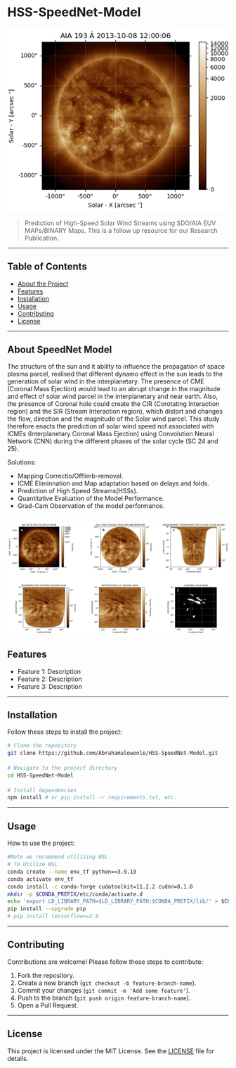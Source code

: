 # HSS-SpeedNet-Model

![Project Banner](./aia_map.png)

> Prediction of High-Speed Solar Wind Streams using SDO/AIA EUV MAPs/BINARY Maps.
This is a follow up resource for our Research Publication.
---

## Table of Contents

- [About the Project](#about-SpeedNet-Model)
- [Features](#features)
- [Installation](#installation)
- [Usage](#usage)
- [Contributing](#contributing)
- [License](#license)

---

## About SpeedNet Model

The structure of the sun and it ability to influence the propagation of space plasma parcel, realised that different dynamo effect in the sun leads to the generation of solar wind in the interplanetary. The presence of CME (Coronal Mass Ejection) would lead to an abrupt change in the magnitude and effect of solar wind parcel in the interplanetary and near earth. Also, the presence of Coronal hole could create the CIR (Corotating Interaction region) and the SIR (Stream Interaction region), which distort and changes the flow, direction and the magnitude of the Solar wind parcel. This study therefore enacts the prediction of solar wind speed not associated with ICMEs (Interplanetary Coronal Mass Ejection) using Convolution Neural Network (CNN) during the different phases of the solar cycle (SC 24 and 25). 

Solutions:

- Mapping Correctio/Offlimb-removal.
- ICME Eliminnation and Map adaptation based on delays and folds.
- Prediction of High Speed Streams(HSSs).
- Quantitative Evaluation of the Model Performance.
- Grad-Cam Observation of the model performance.

![Project Banner](./Image_processes.png)
---

## Features

- Feature 1: Description
- Feature 2: Description
- Feature 3: Description

---

## Installation

Follow these steps to install the project:

```bash
# Clone the repository
git clone https://github.com/Abrahamalowonle/HSS-SpeedNet-Model.git

# Navigate to the project directory
cd HSS-SpeedNet-Model

# Install dependencies
npm install # or pip install -r requirements.txt, etc.

```
---

## Usage

How to use the project:

```bash
#Note we recommend utilizing WSL.
# To Utilize WSL
conda create --name env_tf python==3.9.19
conda activate env_tf
conda install -c conda-forge cudatoolkit=11.2.2 cudnn=8.1.0
mkdir -p $CONDA_PREFIX/etc/conda/activate.d
echo 'export LD_LIBRARY_PATH=$LD_LIBRARY_PATH:$CONDA_PREFIX/lib/' > $CONDA_PREFIX/etc/conda/activate.d/env_vars.sh
pip install --upgrade pip
# pip install tensorflow==2.9
```

---

## Contributing

Contributions are welcome! Please follow these steps to contribute:

1. Fork the repository.
2. Create a new branch (`git checkout -b feature-branch-name`).
3. Commit your changes (`git commit -m 'Add some feature'`).
4. Push to the branch (`git push origin feature-branch-name`).
5. Open a Pull Request.

---

## License

This project is licensed under the MIT License. See the [LICENSE](./LICENSE) file for details.
